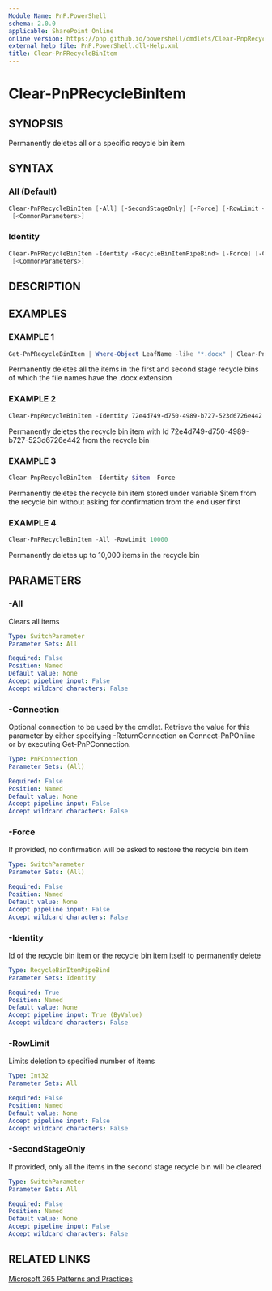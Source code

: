 ```yaml
---
Module Name: PnP.PowerShell
schema: 2.0.0
applicable: SharePoint Online
online version: https://pnp.github.io/powershell/cmdlets/Clear-PnpRecycleBinItem.html
external help file: PnP.PowerShell.dll-Help.xml
title: Clear-PnPRecycleBinItem
---
```

  
# Clear-PnPRecycleBinItem

## SYNOPSIS
Permanently deletes all or a specific recycle bin item

## SYNTAX

### All (Default)
```powershell
Clear-PnPRecycleBinItem [-All] [-SecondStageOnly] [-Force] [-RowLimit <Int32>] [-Connection <PnPConnection>]
 [<CommonParameters>]
```

### Identity
```powershell
Clear-PnPRecycleBinItem -Identity <RecycleBinItemPipeBind> [-Force] [-Connection <PnPConnection>]
 [<CommonParameters>]
```

## DESCRIPTION

## EXAMPLES

### EXAMPLE 1
```powershell
Get-PnPRecycleBinItem | Where-Object LeafName -like "*.docx" | Clear-PnpRecycleBinItem
```

Permanently deletes all the items in the first and second stage recycle bins of which the file names have the .docx extension

### EXAMPLE 2
```powershell
Clear-PnpRecycleBinItem -Identity 72e4d749-d750-4989-b727-523d6726e442
```

Permanently deletes the recycle bin item with Id 72e4d749-d750-4989-b727-523d6726e442 from the recycle bin

### EXAMPLE 3
```powershell
Clear-PnpRecycleBinItem -Identity $item -Force
```

Permanently deletes the recycle bin item stored under variable $item from the recycle bin without asking for confirmation from the end user first

### EXAMPLE 4
```powershell
Clear-PnPRecycleBinItem -All -RowLimit 10000
```

Permanently deletes up to 10,000 items in the recycle bin

## PARAMETERS

### -All
Clears all items

```yaml
Type: SwitchParameter
Parameter Sets: All

Required: False
Position: Named
Default value: None
Accept pipeline input: False
Accept wildcard characters: False
```

### -Connection
Optional connection to be used by the cmdlet. Retrieve the value for this parameter by either specifying -ReturnConnection on Connect-PnPOnline or by executing Get-PnPConnection.

```yaml
Type: PnPConnection
Parameter Sets: (All)

Required: False
Position: Named
Default value: None
Accept pipeline input: False
Accept wildcard characters: False
```

### -Force
If provided, no confirmation will be asked to restore the recycle bin item

```yaml
Type: SwitchParameter
Parameter Sets: (All)

Required: False
Position: Named
Default value: None
Accept pipeline input: False
Accept wildcard characters: False
```

### -Identity
Id of the recycle bin item or the recycle bin item itself to permanently delete

```yaml
Type: RecycleBinItemPipeBind
Parameter Sets: Identity

Required: True
Position: Named
Default value: None
Accept pipeline input: True (ByValue)
Accept wildcard characters: False
```

### -RowLimit
Limits deletion to specified number of items

```yaml
Type: Int32
Parameter Sets: All

Required: False
Position: Named
Default value: None
Accept pipeline input: False
Accept wildcard characters: False
```

### -SecondStageOnly
If provided, only all the items in the second stage recycle bin will be cleared

```yaml
Type: SwitchParameter
Parameter Sets: All

Required: False
Position: Named
Default value: None
Accept pipeline input: False
Accept wildcard characters: False
```

## RELATED LINKS

[Microsoft 365 Patterns and Practices](https://aka.ms/m365pnp)


